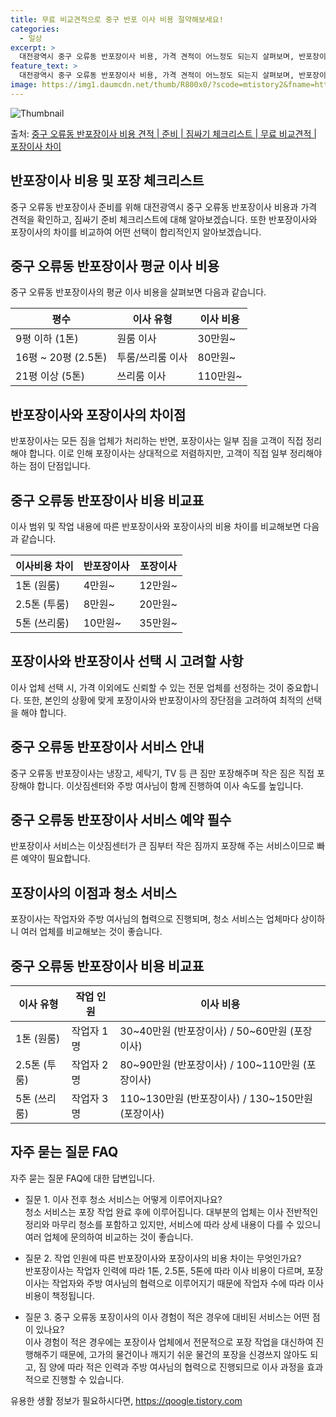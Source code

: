 ```yaml
---
title: 무료 비교견적으로 중구 반포 이사 비용 절약해보세요!
categories:
  - 일상
excerpt: >
  대전광역시 중구 오류동 반포장이사 비용, 가격 견적이 어느정도 되는지 살펴보며, 반포장이사를 준비함에 있어 짐싸기 준비 체크리스트가 무엇인지 보겠습니다. 마지막으로 포장이사와 차이점을 통해 무료 비교견적으로 어떤 것이 더 합리적인 선택인지 공유 드립니다.중구 오류동 포장이사 견적 샘플 보기 👈 클릭중구 오류동 포장이사 가격 살펴보기 👈 클릭중구 오류동 반포장이사 평균 이사 비용평수중구 오류동 평균 이사 비용원룸 이사9평 이하 (1톤)30만원~투룸/쓰리룸 이사16평 ~ 20평 (2.5톤)80만원~쓰리룸 이사21평 (5톤) ~110만원~우리집 무료 이사견적 받기 👈 클릭포장 vs 반포장: 가장 큰 차이점포장이사는 모든 짐을 업체가 처리하는 반면, 반포장이사는 큰 짐은 업체가, 작은 짐은 고객이 처리하여..
feature_text: >
  대전광역시 중구 오류동 반포장이사 비용, 가격 견적이 어느정도 되는지 살펴보며, 반포장이사를 준비함에 있어 짐싸기 준비 체크리스트가 무엇인지 보겠습니다. 마지막으로 포장이사와 차이점을 통해 무료 비교견적으로 어떤 것이 더 합리적인 선택인지 공유 드립니다.중구 오류동 포장이사 견적 샘플 보기 👈 클릭중구 오류동 포장이사 가격 살펴보기 👈 클릭중구 오류동 반포장이사 평균 이사 비용평수중구 오류동 평균 이사 비용원룸 이사9평 이하 (1톤)30만원~투룸/쓰리룸 이사16평 ~ 20평 (2.5톤)80만원~쓰리룸 이사21평 (5톤) ~110만원~우리집 무료 이사견적 받기 👈 클릭포장 vs 반포장: 가장 큰 차이점포장이사는 모든 짐을 업체가 처리하는 반면, 반포장이사는 큰 짐은 업체가, 작은 짐은 고객이 처리하여..
image: https://img1.daumcdn.net/thumb/R800x0/?scode=mtistory2&fname=https%3A%2F%2Fblog.kakaocdn.net%2Fdn%2FcPf2H0%2FbtsHdux70M2%2FBwtJPSBCPmEgDz4KgFMOTk%2Fimg.webp
---
```


![Thumbnail](https://img1.daumcdn.net/thumb/R800x0/?scode=mtistory2&fname=https%3A%2F%2Fblog.kakaocdn.net%2Fdn%2FcPf2H0%2FbtsHdux70M2%2FBwtJPSBCPmEgDz4KgFMOTk%2Fimg.webp)

<p>출처: <a href="https://qoogle.tistory.com/9714" rel="dofollow">중구 오류동 반포장이사 비용 견적 | 준비 | 짐싸기 체크리스트 | 무료 비교견적 | 포장이사 차이</a> </p>

## 반포장이사 비용 및 포장 체크리스트

중구 오류동 반포장이사 준비를 위해 대전광역시 중구 오류동 반포장이사 비용과 가격 견적을 확인하고, 짐싸기 준비 체크리스트에 대해
알아보겠습니다. 또한 반포장이사와 포장이사의 차이를 비교하여 어떤 선택이 합리적인지 알아보겠습니다.

## 중구 오류동 반포장이사 평균 이사 비용

중구 오류동 반포장이사의 평균 이사 비용을 살펴보면 다음과 같습니다.

평수 | 이사 유형 | 이사 비용  
---|---|---  
9평 이하 (1톤) | 원룸 이사 | 30만원~  
16평 ~ 20평 (2.5톤) | 투룸/쓰리룸 이사 | 80만원~  
21평 이상 (5톤) | 쓰리룸 이사 | 110만원~  
  
## 반포장이사와 포장이사의 차이점

반포장이사는 모든 짐을 업체가 처리하는 반면, 포장이사는 일부 짐을 고객이 직접 정리해야 합니다. 이로 인해 포장이사는 상대적으로
저렴하지만, 고객이 직접 일부 정리해야하는 점이 단점입니다.

## 중구 오류동 반포장이사 비용 비교표

이사 범위 및 작업 내용에 따른 반포장이사와 포장이사의 비용 차이를 비교해보면 다음과 같습니다.

이사비용 차이 | 반포장이사 | 포장이사  
---|---|---  
1톤 (원룸) | 4만원~ | 12만원~ | 30만원~+약 2~9만원 | 50만원~  
2.5톤 (투룸) | 8만원~ | 20만원~ | 80만원~추가 | 100만원~  
5톤 (쓰리룸) | 10만원~ | 35만원~ | 110만원~ | 130만원~  
  
## 포장이사와 반포장이사 선택 시 고려할 사항

이사 업체 선택 시, 가격 이외에도 신뢰할 수 있는 전문 업체를 선정하는 것이 중요합니다. 또한, 본인의 상황에 맞게 포장이사와 반포장이사의
장단점을 고려하여 최적의 선택을 해야 합니다.

## 중구 오류동 반포장이사 서비스 안내

중구 오류동 반포장이사는 냉장고, 세탁기, TV 등 큰 짐만 포장해주며 작은 짐은 직접 포장해야 합니다. 이삿짐센터와 주방 여사님이 함께
진행하여 이사 속도를 높입니다.

## 중구 오류동 반포장이사 서비스 예약 필수

반포장이사 서비스는 이삿짐센터가 큰 짐부터 작은 짐까지 포장해 주는 서비스이므로 빠른 예약이 필요합니다.

## 포장이사의 이점과 청소 서비스

포장이사는 작업자와 주방 여사님의 협력으로 진행되며, 청소 서비스는 업체마다 상이하니 여러 업체를 비교해보는 것이 좋습니다.

## 중구 오류동 반포장이사 비용 비교표

이사 유형 | 작업 인원 | 이사 비용  
---|---|---  
1톤 (원룸) | 작업자 1명 | 30~40만원 (반포장이사) / 50~60만원 (포장이사)  
2.5톤 (투룸) | 작업자 2명 | 80~90만원 (반포장이사) / 100~110만원 (포장이사)  
5톤 (쓰리룸) | 작업자 3명 | 110~130만원 (반포장이사) / 130~150만원 (포장이사)  
  
## 자주 묻는 질문 FAQ

자주 묻는 질문 FAQ에 대한 답변입니다.

  * 질문 1. 이사 전후 청소 서비스는 어떻게 이루어지나요?  
청소 서비스는 포장 작업 완료 후에 이루어집니다. 대부분의 업체는 이사 전반적인 정리와 마무리 청소를 포함하고 있지만, 서비스에 따라 상세
내용이 다를 수 있으니 여러 업체에 문의하여 비교하는 것이 좋습니다.

  * 질문 2. 작업 인원에 따른 반포장이사와 포장이사의 비용 차이는 무엇인가요?  
반포장이사는 작업자 인력에 따라 1톤, 2.5톤, 5톤에 따라 이사 비용이 다르며, 포장이사는 작업자와 주방 여사님의 협력으로 이루어지기
때문에 작업자 수에 따라 이사비용이 책정됩니다.

  * 질문 3. 중구 오류동 포장이사의 이사 경험이 적은 경우에 대비된 서비스는 어떤 점이 있나요?  
이사 경험이 적은 경우에는 포장이사 업체에서 전문적으로 포장 작업을 대신하여 진행해주기 때문에, 고가의 물건이나 깨지기 쉬운 물건의 포장을
신경쓰지 않아도 되고, 짐 양에 따라 적은 인력과 주방 여사님의 협력으로 진행되므로 이사 과정을 효과적으로 진행할 수 있습니다.



 

유용한 생활 정보가 필요하시다면, <a href="https://qoogle.tistory.com" rel="dofollow">https://qoogle.tistory.com</a>



